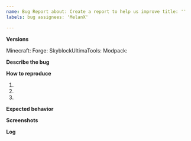 ```yaml
---
name: Bug Report about: Create a report to help us improve title: ''
labels: bug assignees: 'MelanX'

---
```


**Versions**
<!-- Versions used for the bug -->
Minecraft:
Forge:
SkyblockUltimaTools:
Modpack:
<!-- Do not forget the name of the modpack -->

**Describe the bug**
<!-- A clear and concise description of what the bug is. -->

**How to reproduce**
<!-- Steps to reproduce the behavior -->
1.
2.
3.

**Expected behavior**
<!-- A clear and concise description of what you expected to happen. -->

**Screenshots**
<!-- If applicable, add screenshots to help explain your problem. -->

**Log**
<!-- A latest.log, or at least crash report. Don't forget to hide server ips if they should stay secret.
More information about getting a log here: https://git.io/mclogs -->